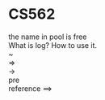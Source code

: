 # CS562
the name in pool is free  
What is log? How to use it.<br />
~<br />
=><br />
-><br />
pre<br />
reference ==><br />
